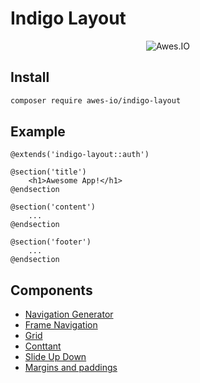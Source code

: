 # Indigo Layout

<p align="center">
  <img src="https://static.awes.io/docs/awes-io.png" alt="Awes.IO" />
</p>

## Install

```bash
composer require awes-io/indigo-layout
```

## Example
```blade
@extends('indigo-layout::auth')
 
@section('title')
    <h1>Awesome App!</h1>
@endsection
 
@section('content')
    ...
@endsection
 
@section('footer')
    ...
@endsection
```

## Components
- [Navigation Generator](./nav-generator.md)
- [Frame Navigation](./frame-nav.md)
- [Grid](./grid.md)
- [Conttant](./classes.md)
- [Slide Up Down](./slide-up-down.md)
- [Margins and paddings](./margins.md)

